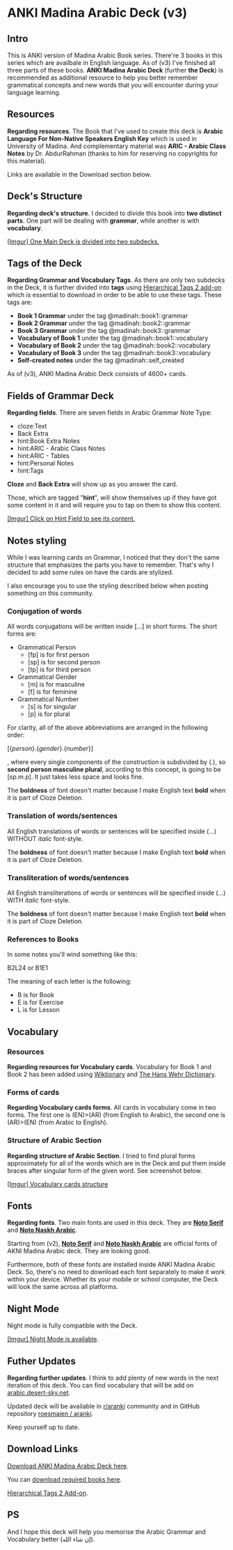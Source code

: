 # ANKI Madina Arabic Deck (v3)

## Intro

This is ANKI version of Madina Arabic Book series. There're 3 books in this series which are availbale in English language. As of (v3) I've finished all three parts of these books. **ANKI Madina Arabic Deck** (further **the Deck**) is recommended as additional resource to help you better remember grammatical concepts and new words that you will encounter during your language learning.

## Resources

**Regarding resources**. The Book that I've used to create this deck is **Arabic Language For Non-Native Speakers English Key** which is used in University of Madina. And complementary material was **ARIC - Arabic Class Notes** by Dr. AbdurRahman (thanks to him for reserving no copyrights for this material).

Links are available in the Download section below.

## Deck's Structure

**Regarding deck's structure**. I decided to divide this book into **two distinct parts**. One part will be dealing with **grammar**, while another is with **vocabulary**. 

[[Imgur] One Main Deck is divided into two subdecks.](https://imgur.com/xsGYKXM)

## Tags of the Deck

**Regarding Grammar and Vocabulary Tags**. As there are only two subdecks in the Deck, it is further divided into **tags** using [Hierarchical Tags 2 add-on](https://ankiweb.net/shared/info/594329229) which is essential to download in order to be able to use these tags. These tags are:

* **Book 1 Grammar** under the tag @madinah::book1::grammar
* **Book 2 Grammar** under the tag @madinah::book2::grammar
* **Book 3 Grammar** under the tag @madinah::book3::grammar
* **Vocabulary of Book 1** under the tag @madinah::book1::vocabulary
* **Vocabulary of Book 2** under the tag @madinah::book2::vocabulary
* **Vocabulary of Book 3** under the tag @madinah::book3::vocabulary
* **Self-created notes** under the tag @madinah::self_created

As of (v3), ANKI Madina Arabic Deck consists of 4600+ cards. 

## Fields of Grammar Deck

**Regarding fields**. There are seven fields in Arabic Grammar Note Type:

* cloze:Text
* Back Extra
* hint:Book Extra Notes
* hint:ARIC - Arabic Class Notes
* hint:ARIC - Tables
* hint:Personal Notes
* hint:Tags

**Cloze** and **Back Extra** will show up as you answer the card. 

Those, which are tagged "**hint**", will show themselves up if they have got some content in it and will require you to tap on them to show this content.

[[Imgur] Click on Hint Field to see its content.](https://imgur.com/CRuyzNl)

## Notes styling

While I was learning cards on Grammar, I noticed that they don't the same structure that emphasizes the parts you have to remember. That's why I decided to add some rules on have the cards are stylized.

I also encourage you to use the styling described below when posting something on this community.

### Conjugation of words

All words conjugations will be written inside [...] in short forms. The short forms are: 

* Grammatical Person
	* [fp] is for first person
	* [sp] is for second person
	* [tp] is for third person
* Grammatical Gender
	* [m] is for masculine
	* [f] is for feminine
* Grammatical Number
	* [s] is for singular
	* [p] is for plural

For clarity, all of the above abbreviations are arranged in the following order:

[{*person*}.{*gender*}.{*number*}]

, where every single components of the construction is subdivided by (.), so **second person masculine plural**, according to this concept, is going to be [sp.m.p]. It just takes less space and looks fine. 

The **boldness** of font doesn't matter because I make English text **bold** when it is part of Cloze Deletion. 

### Translation of words/sentences

All English translations of words or sentences will be specified inside (...) WITHOUT *italic* font-style. 

The **boldness** of font doesn't matter because I make English text **bold** when it is part of Cloze Deletion. 

### Transliteration of words/sentences

All English transliterations of words or sentences will be specified inside (...) WITH *italic* font-style. 

The **boldness** of font doesn't matter because I make English text **bold** when it is part of Cloze Deletion.

### References to Books

In some notes you'll wind something like this:

B2L24 or B1E1

The meaning of each letter is the following:

* B is for Book
* E is for Exercise
* L is for Lesson

## Vocabulary

### Resources

**Regarding resources for Vocabulary cards**. Vocabulary for Book 1 and Book 2 has been added using [Wiktionary](https://en.wiktionary.org/wiki/Wiktionary:Main_Page) and [The Hans Wehr Dictionary](https://drive.google.com/file/d/1SqKKRS_Qwuy0N6q3HwCusK7hrpEioBa0/view?usp=sharing).

### Forms of cards

**Regarding Vocabulary cards forms**. All cards in vocabulary come in two forms. The first one is (EN)>(AR) (from English to Arabic), the second one is (AR)>(EN) (from Arabic to English). 

### Structure of Arabic Section

**Regarding structure of Arabic Section**. I tried to find plural forms approximately for all of the words which are in the Deck and put them inside braces after singular form of the given word. See screenshot below. 

[[Imgur] Vocabulary cards structure](https://imgur.com/WTexZQz)

## Fonts

**Regarding fonts**. Two main fonts are used in this deck. They are [**Noto Serif**](https://fonts.google.com/noto/specimen/Noto+Serif) and [**Noto Naskh Arabic**](https://fonts.google.com/noto/specimen/Noto+Naskh+Arabic?query=Mirko+Velimirovic%2F).

Starting from (v2), [**Noto Serif**](https://fonts.google.com/noto/specimen/Noto+Serif) and [**Noto Naskh Arabic**](https://fonts.google.com/noto/specimen/Noto+Naskh+Arabic?query=Mirko+Velimirovic%2F) are official fonts of AKNI Madina Arabic deck. They are looking good.

Furthermore, both of these fonts are installed inside ANKI Madina Arabic Deck. So, there's no need to download each font separately to make it work within your device. Whether its your mobile or school computer, the Deck will look the same across all platforms. 

## Night Mode

Night mode is fully compatible with the Deck.

[[Imgur] Night Mode is available](https://imgur.com/mfoYiSf).

## Futher Updates

**Regarding further updates**. I think to add plenty of new words in the next iteration of this deck. You can find vocabulary that will be add on [arabic.desert-sky.net](https://arabic.desert-sky.net/vocab.html).


Updated deck will be available in [r/aranki](https://www.reddit.com/r/aranki/) community and in GitHub repository [roesmaien / aranki](https://github.com/roesmaien/aranki).

Keep yourself up to date.

## Download Links

[Download ANKI Madina Arabic Deck here](https://github.com/roesmaien/aranki/raw/main/apkg-versions/aramcian_v3.apkg).

You can [download required books here](https://abdurrahman.org/arabic-learning/madina-arabic/).

[Hierarchical Tags 2 Add-on](https://ankiweb.net/shared/info/594329229).

## PS

And I hope this deck will help you memorise the Arabic Grammar and Vocabulary better (إن شاء الله).

